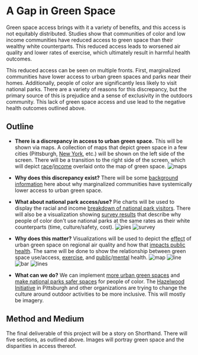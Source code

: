 # A Gap in Green Space

Green space access brings with it a variety of benefits, and this access is not equitably distributed. Studies show that communities of color and low income communities have reduced access to green space than their wealthy white counterparts. This reduced access leads to worsened air quality and lower rates of exercise, which ultimately result in harmful health outcomes. 

This reduced access can be seen on multiple fronts. First, marginalized communities have lower access to urban green spaces and parks near their homes. Additionally, people of color are significantly less likely to visit national parks. There are a variety of reasons for this discrepancy, but the primary source of this is prejudice and a sense of exclusivity in the outdoors community. This lack of green space access and use lead to the negative health outcomes outlined above.

## Outline

- **There is a discrepancy in access to urban green space.** This will be shown via maps. A collection of maps that depict green space in a few cities (Pittsburgh, [New York](https://data.cityofnewyork.us/browse?q=GIS+green+space+), etc.) will be shown on the left side of the screen. There will be a transition to the right side of the screen, which will depict [race](https://pghgishub-pittsburghpa.opendata.arcgis.com/datasets/pittsburghpa::parks-open-space-plan-transition-data/explore?location=40.453841%2C-79.934124%2C11.44)/[income](https://pghgishub-pittsburghpa.opendata.arcgis.com/datasets/pittsburghpa::pittsburgh-2014-cdbg-block-groups/explore?location=40.429365%2C-79.981385%2C11.26) overlaid onto the map of green space.
![maps](https://taypopp.github.io/Popp-Portfolio/)

- **Why does this discrepancy exist?** There will be some [background information](https://www.ncbi.nlm.nih.gov/pmc/articles/PMC3590901/) here about why marginalized communities have systemically lower access to urban green space.
- **What about national park access/use?** Pie charts will be used to display the racial and income [breakdown of national park visitors](https://irma.nps.gov/DataStore/DownloadFile/495294#page19). There will also be a visualization showing [survey results](https://cnr.ncsu.edu/news/2022/02/historic-discrimination-to-blame-for-diversity-gap-in-us-parks-expert-says/) that describe why people of color don't use national parks at the same rates as their white counterparts (time, culture/safety, cost).
![pies](https://taypopp.github.io/Popp-Portfolio/)
![survey](https://taypopp.github.io/Popp-Portfolio/)
- **Why does this matter?** Visualizations will be used to depict the [effect](https://www.sciencedirect.com/science/article/abs/pii/S1353829218312863) of urban green space on regional air quality and how that [impacts public health](https://davidsuzuki.org/wp-content/uploads/2017/09/impact-green-space-heat-air-pollution-urban-communities.pdf). The same will be done to show the relationship between green space use/access, [exercise](https://www.ncbi.nlm.nih.gov/pmc/articles/PMC3444752/), and [public](https://www.ncbi.nlm.nih.gov/pmc/articles/PMC3710158/)/[mental](https://blogs.iu.edu/ecohealth/2021/05/04/the-association-between-green-space-and-physical-activity-on-mental-health/) health.
![map](https://taypopp.github.io/Popp-Portfolio/)
![line](https://taypopp.github.io/Popp-Portfolio/)
![bar](https://taypopp.github.io/Popp-Portfolio/)
![lines](https://taypopp.github.io/Popp-Portfolio/)

- **What can we do?** We can implement [more urban green spaces](https://www.nrpa.org/our-work/partnerships/initiatives/parks-for-inclusion/policy-guide/) and [make national parks safer spaces](https://seas.umich.edu/news/creating-welcoming-spaces-national-parks-all-visitors) for people of color. The [Hazelwood Initiative](https://www.hazelwoodinitiative.org/projects-8) in Pittsburgh and other organizations are trying to change the culture around outdoor activities to be more inclusive. This will mostly be imagery.

## Method and Medium

The final deliverable of this project will be a story on Shorthand. There will five sections, as outlined above. Images will portray green space and the disparities in access thereof.
